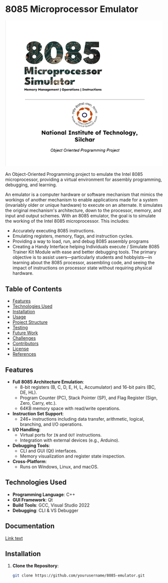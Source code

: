 # 8085 Microprocessor Emulator

![8085 Emulator](media/Front.png)

An Object-Oriented Programming project to emulate the Intel 8085 microprocessor, providing a virtual environment for assembly programming, debugging, and learning.

An emulator is a computer hardware or software mechanism that mimics the workings of another mechanism to enable applications made for a system (invariably older or unique hardware) to execute on an alternate. It simulates the original mechanism's architecture, down to the processor, memory, and input and output schemes.
With an 8085 emulator, the goal is to simulate the working of the Intel 8085 microprocessor. This includes:
- Accurately executing 8085 instructions.
- Emulating registers, memory, flags, and instruction cycles.
- Providing a way to load, run, and debug 8085 assembly programs
- Creating a Handy Interface helping Individuals execute / Simulate 8085 Trainer Kit Module with ease and better debugging tools.
The primary objective is to assist users—particularly students and hobbyists—in learning about the 8085 processor, assembling code, and seeing the impact of instructions on processor state without requiring physical hardware.


## Table of Contents
- [Features](#-features)
- [Technologies Used](#-technologies-used)
- [Installation](#-installation)
- [Usage](#-usage)
- [Project Structure](#-project-structure)
- [Testing](#-testing)
- [Future Work](#-future-work)
- [Challenges](#-challenges)
- [Contributors](#-contributors)
- [License](#-license)
- [References](#-references)

## Features
- **Full 8085 Architecture Emulation**:
  - 8-bit registers (B, C, D, E, H, L, Accumulator) and 16-bit pairs (BC, DE, HL).
  - Program Counter (PC), Stack Pointer (SP), and Flag Register (Sign, Zero, Carry, etc.).
  - 64KB memory space with read/write operations.
- **Instruction Set Support**:
  - 246+ instructions including data transfer, arithmetic, logical, branching, and I/O operations.
- **I/O Handling**:
  - Virtual ports for `IN` and `OUT` instructions.
  - Integration with external devices (e.g., Arduino).
- **Debugging Tools**:
  - CLI and GUI (Qt) interfaces.
  - Memory visualization and register state inspection.
- **Cross-Platform**:
  - Runs on Windows, Linux, and macOS.

## Technologies Used
- **Programming Language**: C++
- **GUI Framework**: Qt
- **Build Tools**: GCC, Visual Studio 2022
- **Debugging**: CLI & VS Debugger

## Documentation
[Link text]()

## Installation
1. **Clone the Repository**:
   ```bash
   git clone https://github.com/yourusername/8085-emulator.git
